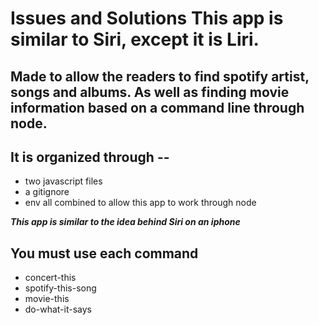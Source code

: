  # **Issues and Solutions** This app is similar to Siri, except it is Liri. 

 ## Made to allow the readers to find spotify artist, songs and albums. As well as finding movie information based on a command line through node.

## It is organized through -- 
* two javascript files
* a gitignore
* env all combined to allow this app to work through node

***This app is similar to the idea behind Siri on an iphone***
## You must use each command
* concert-this
* spotify-this-song
* movie-this
* do-what-it-says

